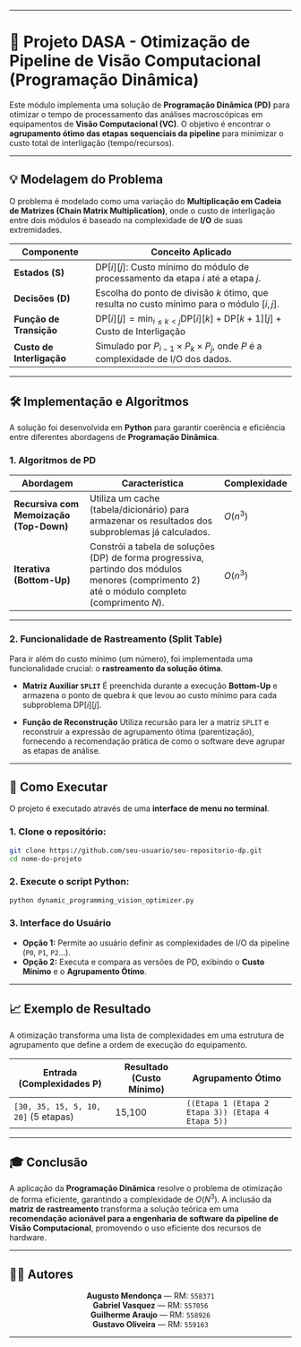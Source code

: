 
---

# 🎯 Projeto DASA - Otimização de Pipeline de Visão Computacional (Programação Dinâmica)

Este módulo implementa uma solução de **Programação Dinâmica (PD)** para otimizar o tempo de processamento das análises macroscópicas em equipamentos de **Visão Computacional (VC)**.
O objetivo é encontrar o **agrupamento ótimo das etapas sequenciais da pipeline** para minimizar o custo total de interligação (tempo/recursos).

---

## 💡 Modelagem do Problema

O problema é modelado como uma variação do **Multiplicação em Cadeia de Matrizes (Chain Matrix Multiplication)**, onde o custo de interligação entre dois módulos é baseado na complexidade de **I/O** de suas extremidades.

| Componente                  | Conceito Aplicado                                                                                              |
| --------------------------- | -------------------------------------------------------------------------------------------------------------- |
| **Estados ($\mathbf{S}$)**  | $\text{DP}[i][j]$: Custo mínimo do módulo de processamento da etapa $i$ até a etapa $j$.                       |
| **Decisões ($\mathbf{D}$)** | Escolha do ponto de divisão $k$ ótimo, que resulta no custo mínimo para o módulo $[i, j]$.                     |
| **Função de Transição**     | $\text{DP}[i][j] = \min_{i \leq k < j} { \text{DP}[i][k] + \text{DP}[k+1][j] + \text{Custo de Interligação} }$ |
| **Custo de Interligação**   | Simulado por $P_{i-1} \times P_{k} \times P_{j}$, onde $P$ é a complexidade de I/O dos dados.                  |

---

## 🛠️ Implementação e Algoritmos

A solução foi desenvolvida em **Python** para garantir coerência e eficiência entre diferentes abordagens de **Programação Dinâmica**.

### 1. Algoritmos de PD

| Abordagem                               | Característica                                                                                                                                 | Complexidade |
| --------------------------------------- | ---------------------------------------------------------------------------------------------------------------------------------------------- | ------------ |
| **Recursiva com Memoização (Top-Down)** | Utiliza um cache (tabela/dicionário) para armazenar os resultados dos subproblemas já calculados.                                              | $O(n^3)$     |
| **Iterativa (Bottom-Up)**               | Constrói a tabela de soluções (DP) de forma progressiva, partindo dos módulos menores (comprimento 2) até o módulo completo (comprimento $N$). | $O(n^3)$     |

---

### 2. Funcionalidade de Rastreamento (Split Table)

Para ir além do custo mínimo (um número), foi implementada uma funcionalidade crucial: o **rastreamento da solução ótima**.

* **Matriz Auxiliar `SPLIT`**
  É preenchida durante a execução **Bottom-Up** e armazena o ponto de quebra $k$ que levou ao custo mínimo para cada subproblema $\text{DP}[i][j]$.

* **Função de Reconstrução**
  Utiliza recursão para ler a matriz `SPLIT` e reconstruir a expressão de agrupamento ótima (parentização), fornecendo a recomendação prática de como o software deve agrupar as etapas de análise.

---

## 🚀 Como Executar

O projeto é executado através de uma **interface de menu no terminal**.

### 1. Clone o repositório:

```bash
git clone https://github.com/seu-usuario/seu-repositorio-dp.git
cd nome-do-projeto
```

### 2. Execute o script Python:

```bash
python dynamic_programming_vision_optimizer.py
```

### 3. Interface do Usuário

* **Opção 1:** Permite ao usuário definir as complexidades de I/O da pipeline (`P0`, `P1`, `P2`...).
* **Opção 2:** Executa e compara as versões de PD, exibindo o **Custo Mínimo** e o **Agrupamento Ótimo**.

---

## 📈 Exemplo de Resultado

A otimização transforma uma lista de complexidades em uma estrutura de agrupamento que define a ordem de execução do equipamento.

| Entrada (Complexidades P)            | Resultado (Custo Mínimo) | Agrupamento Ótimo                                 |
| ------------------------------------ | ------------------------ | ------------------------------------------------- |
| `[30, 35, 15, 5, 10, 20]` (5 etapas) | 15,100                   | `((Etapa 1 (Etapa 2 Etapa 3)) (Etapa 4 Etapa 5))` |

---

## 🎓 Conclusão

A aplicação da **Programação Dinâmica** resolve o problema de otimização de forma eficiente, garantindo a complexidade de $O(N^3)$.
A inclusão da **matriz de rastreamento** transforma a solução teórica em uma **recomendação acionável para a engenharia de software da pipeline de Visão Computacional**, promovendo o uso eficiente dos recursos de hardware.

---



## 👨‍💻 Autores

<div align="center">

**Augusto Mendonça** — RM: `558371`  
**Gabriel Vasquez** — RM: `557056`  
**Guilherme Araujo** — RM: `558926`  
**Gustavo Oliveira** — RM: `559163`

</div>



---
